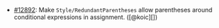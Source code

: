 * [#12892](https://github.com/rubocop/rubocop/pull/12892): Make `Style/RedundantParentheses` allow parentheses around conditional expressions in assignment. ([@koic][])
